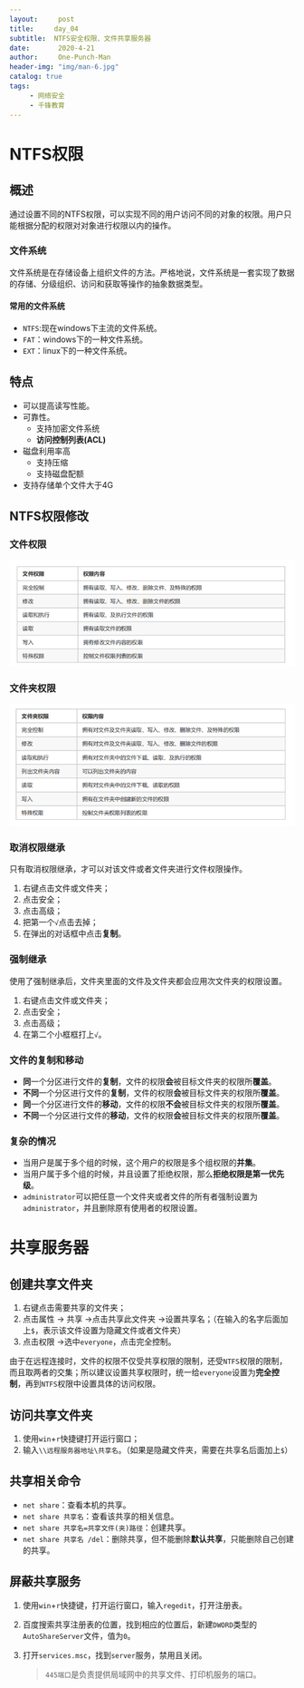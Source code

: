 ```yaml
---
layout:     post
title:     day_04
subtitle:  NTFS安全权限、文件共享服务器
date:       2020-4-21
author:     One-Punch-Man
header-img: "img/man-6.jpg"
catalog: true
tags: 
     - 网络安全
     - 千锋教育
---
```


# NTFS权限

## 概述

通过设置不同的NTFS权限，可以实现不同的用户访问不同的对象的权限。用户只能根据分配的权限对对象进行权限以内的操作。

### 文件系统

文件系统是在存储设备上组织文件的方法。严格地说，文件系统是一套实现了数据的存储、分级组织、访问和获取等操作的抽象数据类型。

#### 常用的文件系统

- `NTFS`:现在windows下主流的文件系统。
- `FAT`：windows下的一种文件系统。
- `EXT`：linux下的一种文件系统。

## 特点

- 可以提高读写性能。
- 可靠性。
  - 支持加密文件系统
  - **访问控制列表(ACL)**
- 磁盘利用率高
  - 支持压缩
  - 支持磁盘配额
- 支持存储单个文件大于4G

## NTFS权限修改

### 文件权限

![image-20200515014044745](\img\day_04_01.png)

### 文件夹权限

![image-20200515014933898](\img\day_04_02.png)

### 取消权限继承

只有取消权限继承，才可以对该文件或者文件夹进行文件权限操作。

1. 右键点击文件或文件夹；
2. 点击安全；
3. 点击高级；
4. 把第一个`√`点击去掉；
5. 在弹出的对话框中点击**复制**。

### 强制继承

使用了强制继承后，文件夹里面的文件及文件夹都会应用次文件夹的权限设置。

1. 右键点击文件或文件夹；
2. 点击安全；
3. 点击高级；
4. 在第二个小框框打上`√`。

### 文件的复制和移动

- **同**一个分区进行文件的**复制**，文件的权限**会**被目标文件夹的权限所**覆盖**。
- **不同**一个分区进行文件的**复制**，文件的权限**会**被目标文件夹的权限所**覆盖**。
- **同**一个分区进行文件的**移动**，文件的权限**不会**被目标文件夹的权限所**覆盖**。
- **不同**一个分区进行文件的**移动**，文件的权限**会**被目标文件夹的权限所**覆盖**。

### 复杂的情况

- 当用户是属于多个组的时候，这个用户的权限是多个组权限的**并集**。
- 当用户属于多个组的时候，并且设置了拒绝权限，那么**拒绝权限是第一优先级**。
- `administrator`可以把任意一个文件夹或者文件的所有者强制设置为`administrator`，并且删除原有使用者的权限设置。

# 共享服务器

## 创建共享文件夹

1. 右键点击需要共享的文件夹；
2. 点击属性 -> 共享 ->点击共享此文件夹 ->设置共享名；（在输入的名字后面加上`$`，表示该文件设置为隐藏文件或者文件夹）
3. 点击权限 ->选中`everyone`，点击完全控制。

由于在远程连接时，文件的权限不仅受共享权限的限制，还受`NTFS`权限的限制，而且取两者的交集；所以建议设置共享权限时，统一给`everyone`设置为**完全控制**，再到`NTFS`权限中设置具体的访问权限。

## 访问共享文件夹

1. 使用`win`+`r`快捷键打开运行窗口；
2. 输入`\\远程服务器地址\共享名`。（如果是隐藏文件夹，需要在共享名后面加上`$`）

## 共享相关命令

- `net share`：查看本机的共享。
- `net share 共享名`：查看该共享的相关信息。
- `net share 共享名=共享文件(夹)路径`：创建共享。
- `net share 共享名 /del`：删除共享，但不能删除**默认共享**，只能删除自己创建的共享。

## 屏蔽共享服务

1. 使用`win`+`r`快捷键，打开运行窗口，输入`regedit`，打开注册表。

2. 百度搜索共享注册表的位置，找到相应的位置后，新建`DWORD`类型的`AutoShareServer`文件，值为`0`。

3. 打开`services.msc`，找到`server`服务，禁用且关闭。

   > `445端口`是负责提供局域网中的共享文件、打印机服务的端口。

